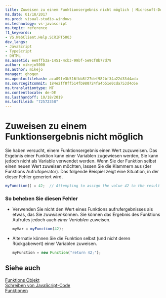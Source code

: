 ```yaml
---
title: Zuweisen zu einem Funktionsergebnis nicht möglich | Microsoft-Dokumentation
ms.date: 01/18/2017
ms.prod: visual-studio-windows
ms.technology: vs-javascript
ms.topic: reference
f1_keywords:
- VS.WebClient.Help.SCRIPT5003
dev_langs:
- JavaScript
- TypeScript
- DHTML
ms.assetid: ee8ffb3a-1451-4cb3-99bf-5e9cf8b77d79
author: mikejo5000
ms.author: mikejo
manager: ghogen
ms.openlocfilehash: aca09fe3b516fbb8f27def982bf34a22d33d4ada
ms.sourcegitcommit: 184e2ff0ff514fb980724fa4b51e0cda753d4c6e
ms.translationtype: MT
ms.contentlocale: de-DE
ms.lasthandoff: 10/18/2019
ms.locfileid: "72572358"
---
```

# <a name="cannot-assign-to-a-function-result"></a>Zuweisen zu einem Funktionsergebnis nicht möglich
Sie haben versucht, einem Funktionsergebnis einen Wert zuzuweisen. Das Ergebnis einer Funktion kann einer Variablen zugewiesen werden, Sie kann jedoch nicht als Variable verwendet werden. Wenn Sie der Funktion selbst einen neuen Wert zuweisen möchten, lassen Sie die Klammern aus (der Funktions Aufrufoperator). Das folgende Beispiel zeigt eine Situation, in der dieser Fehler generiert wird.  
  
```js
myFunction() = 42;  // Attempting to assign the value 42 to the result of the function call.  
```  
  
### <a name="to-correct-this-error"></a>So beheben Sie diesen Fehler  
  
- Verwenden Sie nicht den Wert eines Funktions aufrufergebnisses als etwas, das Sie *zuweisen*können. Sie können das Ergebnis des Funktions Aufrufes jedoch auch *einer Variablen* zuweisen.  
  
    ```JavaScript  
    myVar = myFunction(42);  
    ```  
  
- Alternativ können Sie die Funktion selbst (und nicht deren Rückgabewert) einer Variablen zuweisen.  
  
    ```JavaScript  
    myFunction = new Function("return 42;");  
    ```  
  
## <a name="see-also"></a>Siehe auch  
 [Funktions Objekt](../../javascript/reference/function-object-javascript.md)   
 [Schreiben von JavaScript-Code](../../javascript/writing-javascript-code.md)   
 [Funktionen](../../javascript/functions-javascript.md)